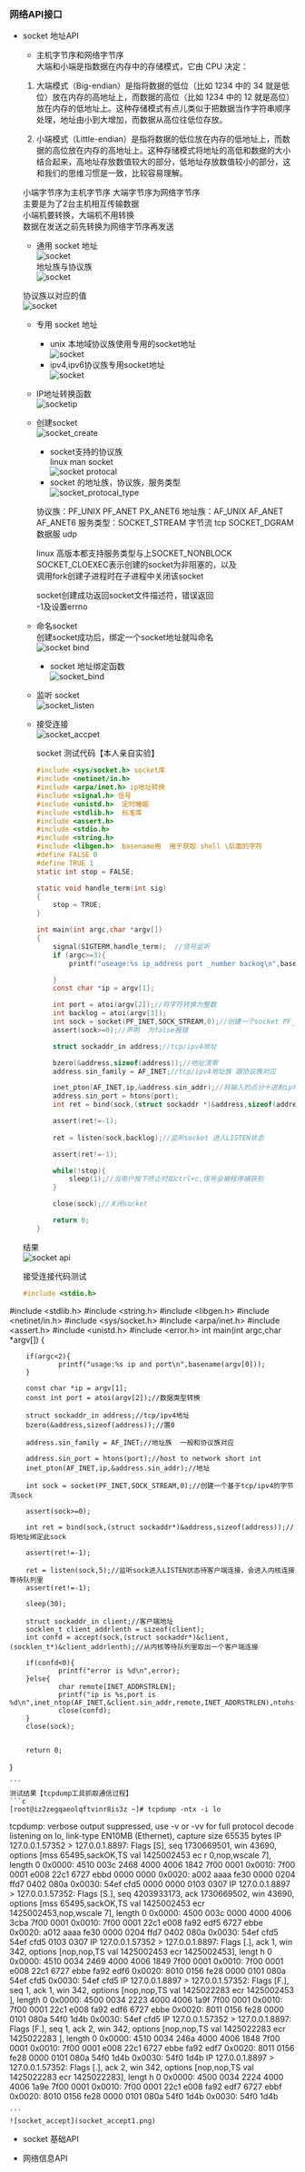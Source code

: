 ﻿### 网络API接口  
- socket 地址API  
    - 主机字节序和网络字节序   
    大端和小端是指数据在内存中的存储模式，它由 CPU 决定：
    1) 大端模式（Big-endian）是指将数据的低位（比如 1234 中的 34 就是低位）放在内存的高地址上，而数据的高位（比如 1234 中的 12 就是高位）放在内存的低地址上。这种存储模式有点儿类似于把数据当作字符串顺序处理，地址由小到大增加，而数据从高位往低位存放。    
    
    2) 小端模式（Little-endian）是指将数据的低位放在内存的低地址上，而数据的高位放在内存的高地址上。这种存储模式将地址的高低和数据的大小结合起来，高地址存放数值较大的部分，低地址存放数值较小的部分，这和我们的思维习惯是一致，比较容易理解。   
    
    小端字节序为主机字节序
    大端字节序为网络字节序  
    主要是为了2台主机相互传输数据  
    小端机要转换，大端机不用转换  
    数据在发送之前先转换为网络字节序再发送    
    
    - 通用 socket 地址   
    ![socket](socket_address.png)    
    地址族与协议族  
    ![socket](socket_address1.png)  
    
    协议族以对应的值  
    ![socket](socket_address2.png)  
    
    - 专用 socket 地址  
        - unix 本地域协议族使用专用的socket地址  
        ![socket](unix_addr.png)
        - ipv4,ipv6协议族专用socket地址  
        ![socket](ipv4_ipv6.png)  
        
    - IP地址转换函数     
        ![socketip](ip_addr.png)    
        
    - 创建socket    
        ![socket_create](socket_create.png)    
        
        - socket支持的协议族  
         linux man socket   
         ![socket protocal](socket_protocal.png)    
        - socket 的地址族，协议族，服务类型  
        ![socket_protocal_type](socket_protocal_type.png)  
        
        协议族：PF_UNIX PF_ANET PX_ANET6
        地址族：AF_UNIX AF_ANET AF_ANET6
        服务类型：SOCKET_STREAM 字节流  tcp
                 SOCKET_DGRAM 数据服   udp  
                 
        linux 高版本都支持服务类型与上SOCKET_NONBLOCK  
        SOCKET_CLOEXEC表示创建的socket为非阻塞的，以及  
        调用fork创建子进程时在子进程中关闭该socket   
        
        socket创建成功返回socket文件描述符，错误返回   
        -1及设置errno  
        
    - 命名socket     
      创建socket成功后，绑定一个socket地址就叫命名  
      ![socket bind](socket_bind.png)    
      
      - socket 地址绑定函数   
      ![socket_bind](socket_bind_func.png)    
      
    - 监听 socket     
      ![socket_listen](socket_listen.png)    
      
    - 接受连接   
      ![socket_accpet](socket_accept.png)    
      
      socket 测试代码【本人亲自实验】  
      ```c 
      #include <sys/socket.h> socket库
      #include <netinet/in.h> 
      #include <arpa/inet.h> ip地址转换
      #include <signal.h> 信号 
      #include <unistd.h>  定时睡眠
      #include <stdlib.h>  标准库
      #include <assert.h>
      #include <stdio.h>
      #include <string.h>
      #include <libgen.h>  basename用  用于获取 shell \后面的字符
      #define FALSE 0
      #define TRUE 1
      static int stop = FALSE;
      
      static void handle_term(int sig)
      {
          stop = TRUE;
      }
      
      int main(int argc,char *argv[])
      {
          signal(SIGTERM,handle_term);  //信号监听
          if (argc>=3){
              printf("useage:%s ip_address port _number backog\n",basename(argv[0]));
      
          }
          const char *ip = argv[1];
      
          int port = atoi(argv[2]);//将字符转换为整数
          int backlog = atoi(argv[3]);
          int sock = socket(PF_INET,SOCK_STREAM,0);//创建一个socket PF_INET为协议族  SOCKET_STREAM为服务类型
          assert(sock>=0);//声明  为false报错
      
          struct sockaddr_in address;//tcp/ipv4地址
      
          bzero(&address,sizeof(address));//地址清零
          address.sin_family = AF_INET;//tcp/ipv4地址族 跟协议族对应
      
          inet_pton(AF_INET,ip,&address.sin_addr);//将输入的点分十进制ip地址转换为二进制，并保存在地址
          address.sin_port = htons(port);
          int ret = bind(sock,(struct sockaddr *)&address,sizeof(address));//绑定地址
      
          assert(ret!=-1);
         
          ret = listen(sock,backlog);//监听socket 进入LISTEN状态
      
          assert(ret!=-1);
      
          while(!stop){
              sleep(1);//当用户按下终止时如ctrl+c,信号会被程序捕获到
          }
      
          close(sock);//关闭socket
      
          return 0;
      }

      ```    
	结果   
	![socket api](socket_test.png)
    
	
	接受连接代码测试  
	```c 
	#include <stdio.h>
#include <stdlib.h>
#include <string.h>
#include <libgen.h>
#include <netinet/in.h>
#include <sys/socket.h>
#include <arpa/inet.h>
#include <assert.h>
#include <unistd.h>
#include <error.h>
int main(int argc,char *argv[])
{

        if(argc<2){
                printf("usage:%s ip and port\n",basename(argv[0]));
        }

        const char *ip = argv[1];
        const int port = atoi(argv[2]);//数据类型转换

        struct sockaddr_in address;//tcp/ipv4地址
        bzero(&address,sizeof(address));//置0

        address.sin_family = AF_INET;//地址族  一般和协议族对应

        address.sin_port = htons(port);//host to network short int
        inet_pton(AF_INET,ip,&address.sin_addr);//地址

        int sock = socket(PF_INET,SOCK_STREAM,0);//创建一个基于tcp/ipv4的字节流sock

        assert(sock>=0);

        int ret = bind(sock,(struct sockaddr*)&address,sizeof(address));//将地址绑定此sock

        assert(ret!=-1);

        ret = listen(sock,5);//监听sock进入LISTEN状态待客户端连接，会进入内核连接等待队列里
        assert(ret!=-1);

        sleep(30);

        struct sockaddr_in client;//客户端地址
        socklen_t client_addrlenth = sizeof(client);
		int confd = accept(sock,(struct sockaddr*)&client,(socklen_t*)&client_addrlenth);//从内核等待队列里取出一个客户端连接

        if(confd<0){
                printf("error is %d\n",error);
        }else{
                char remote[INET_ADDRSTRLEN];
                printf("ip is %s,port is %d\n",inet_ntop(AF_INET,&client.sin_addr,remote,INET_ADDRSTRLEN),ntohs(client.sin_port));
                close(confd);
        }
        close(sock);


        return 0;
}

	```   
	测试结果【tcpdump工具抓取通信过程】 
	```c   
	[root@iz2zegqaeolqftvinr8is3z ~]# tcpdump -ntx -i lo
tcpdump: verbose output suppressed, use -v or -vv for full protocol decode
listening on lo, link-type EN10MB (Ethernet), capture size 65535 bytes
IP 127.0.0.1.57352 > 127.0.0.1.8897: Flags [S], seq 1730669501, win 43690, options [mss 65495,sackOK,TS val 1425002453 ec                                               r 0,nop,wscale 7], length 0
        0x0000:  4510 003c 2468 4000 4006 1842 7f00 0001
        0x0010:  7f00 0001 e008 22c1 6727 ebbd 0000 0000
        0x0020:  a002 aaaa fe30 0000 0204 ffd7 0402 080a
        0x0030:  54ef cfd5 0000 0000 0103 0307
IP 127.0.0.1.8897 > 127.0.0.1.57352: Flags [S.], seq 4203933173, ack 1730669502, win 43690, options [mss 65495,sackOK,TS                                                val 1425002453 ecr 1425002453,nop,wscale 7], length 0
        0x0000:  4500 003c 0000 4000 4006 3cba 7f00 0001
        0x0010:  7f00 0001 22c1 e008 fa92 edf5 6727 ebbe
        0x0020:  a012 aaaa fe30 0000 0204 ffd7 0402 080a
        0x0030:  54ef cfd5 54ef cfd5 0103 0307
IP 127.0.0.1.57352 > 127.0.0.1.8897: Flags [.], ack 1, win 342, options [nop,nop,TS val 1425002453 ecr 1425002453], lengt                                               h 0
        0x0000:  4510 0034 2469 4000 4006 1849 7f00 0001
        0x0010:  7f00 0001 e008 22c1 6727 ebbe fa92 edf6
        0x0020:  8010 0156 fe28 0000 0101 080a 54ef cfd5
        0x0030:  54ef cfd5
IP 127.0.0.1.8897 > 127.0.0.1.57352: Flags [F.], seq 1, ack 1, win 342, options [nop,nop,TS val 1425022283 ecr 1425002453                                               ], length 0
        0x0000:  4500 0034 2223 4000 4006 1a9f 7f00 0001
        0x0010:  7f00 0001 22c1 e008 fa92 edf6 6727 ebbe
        0x0020:  8011 0156 fe28 0000 0101 080a 54f0 1d4b
        0x0030:  54ef cfd5
IP 127.0.0.1.57352 > 127.0.0.1.8897: Flags [F.], seq 1, ack 2, win 342, options [nop,nop,TS val 1425022283 ecr 1425022283                                               ], length 0
        0x0000:  4510 0034 246a 4000 4006 1848 7f00 0001
        0x0010:  7f00 0001 e008 22c1 6727 ebbe fa92 edf7
        0x0020:  8011 0156 fe28 0000 0101 080a 54f0 1d4b
        0x0030:  54f0 1d4b
IP 127.0.0.1.8897 > 127.0.0.1.57352: Flags [.], ack 2, win 342, options [nop,nop,TS val 1425022283 ecr 1425022283], lengt                                               h 0
        0x0000:  4500 0034 2224 4000 4006 1a9e 7f00 0001
        0x0010:  7f00 0001 22c1 e008 fa92 edf7 6727 ebbf
        0x0020:  8010 0156 fe28 0000 0101 080a 54f0 1d4b
        0x0030:  54f0 1d4b


	```    
	![socket_accept](socket_accept1.png)  
- socket 基础API  

- 网络信息API  